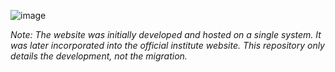 ![image](https://github.com/user-attachments/assets/f74d2f47-e8dd-4fef-8fe1-e18310e41298)

*Note: The website was initially developed and hosted on a single system. It was later incorporated into the official institute website. This repository only details the development, not the migration.*
